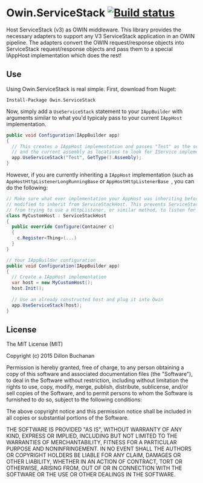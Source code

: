 # Owin.ServiceStack [![Build status](https://ci.appveyor.com/api/projects/status/12p77gegunmqlw5k?svg=true)](https://ci.appveyor.com/project/thedillonb/owin-servicestack)

Host ServiceStack (v3) as OWIN middleware. This library provides the necessary adapters to support any V3 ServiceStack application in an OWIN pipeline. The adapters convert the OWIN request/response objects into ServiceStack request/response objects and pass them to a special IAppHost implementation which does the rest!

## Use

Using Owin.ServiceStack is real simple. First, download from Nuget:

```
Install-Package Owin.ServiceStack
```

Now, simply add a `UseServiceStack` statement to your `IAppBuilder` with arguments similar to what you'd typicaly pass to your current `IAppHost` implementation.

```c#
public void Configuration(IAppBuilder app)
{
  // This creates a IAppHost implementation and passes "Test" as the service name, 
  // and the current assembly as locations to look for IService implementations
  app.UseServiceStack("Test", GetType().Assembly);
}
```

However, if you are currently inheriting a `IAppHost` implementation (such as `AppHostHttpListenerLongRunningBase` or `AppHostHttpListenerBase `, you can do the following:

```c#
// Make sure what ever implementation your AppHost was inheriting before is 
// modified to inherit from ServiceStackHost. This prevents ServiceStack
// from trying to use a HttpListener, or similar method, to listen for connections
class MyCustomHost : ServiceStackHost
{
  public override Configure(Container c)
  {
    c.Register<Thing>(...)
  }
}

// Your IAppBuilder configuration
public void Configuration(IAppBuilder app)
{
  // Create a IAppHost implementation
  var host = new MyCustomHost();
  host.Init();
  
  // Use an already constructed host and plug it into Owin
  app.UseServiceStack(host);
}
```

## License

The MIT License (MIT)

Copyright (c) 2015 Dillon Buchanan

Permission is hereby granted, free of charge, to any person obtaining a copy of this software and associated documentation files (the "Software"), to deal in the Software without restriction, including without limitation the rights to use, copy, modify, merge, publish, distribute, sublicense, and/or sell copies of the Software, and to permit persons to whom the Software is furnished to do so, subject to the following conditions:

The above copyright notice and this permission notice shall be included in all copies or substantial portions of the Software.

THE SOFTWARE IS PROVIDED "AS IS", WITHOUT WARRANTY OF ANY KIND, EXPRESS OR IMPLIED, INCLUDING BUT NOT LIMITED TO THE WARRANTIES OF MERCHANTABILITY, FITNESS FOR A PARTICULAR PURPOSE AND NONINFRINGEMENT. IN NO EVENT SHALL THE AUTHORS OR COPYRIGHT HOLDERS BE LIABLE FOR ANY CLAIM, DAMAGES OR OTHER LIABILITY, WHETHER IN AN ACTION OF CONTRACT, TORT OR OTHERWISE, ARISING FROM, OUT OF OR IN CONNECTION WITH THE SOFTWARE OR THE USE OR OTHER DEALINGS IN THE SOFTWARE.
